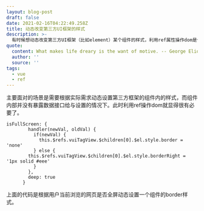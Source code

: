 ```yaml
---
layout: blog-post
draft: false
date: 2021-02-16T04:22:49.258Z
title: 动态改变第三方UI框架的样式
description: >-
  有时候想动态改变第三方UI框架（比如element）某个组件的样式，利用ref属性操作dom是个不错的选择。自己封装的组件当然不会选择这样做的，我们可以直接操作数据即可。
quote:
  content: What makes life dreary is the want of motive. -- George Eliot
  author: ''
  source: ''
tags:
  - vue
  - ref
---
```

主要面对的场景是需要根据实际需求动态设置第三方框架的组件内的样式，而组件内部并没有暴露数据接口给与设置的情况下。此时利用ref操作dom就显得很有必要了。

```
isFullScreen: {
        handler(newVal, oldVal) {
          if(newVal) {
            this.$refs.vuiTagView.$children[0].$el.style.border = 'none'
          } else {
        this.$refs.vuiTagView.$children[0].$el.style.borderRight = '1px solid #eee'
          }
        },
        deep: true
      }
```

上面的代码是根据用户当前浏览的网页是否全屏动态设置一个组件的border样式。